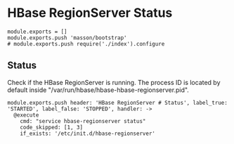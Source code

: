 
# HBase RegionServer Status

    module.exports = []
    module.exports.push 'masson/bootstrap'
    # module.exports.push require('./index').configure

## Status

Check if the HBase RegionServer is running. The process ID is located by default
inside "/var/run/hbase/hbase-hbase-regionserver.pid".

    module.exports.push header: 'HBase RegionServer # Status', label_true: 'STARTED', label_false: 'STOPPED', handler: ->
      @execute
        cmd: "service hbase-regionserver status"
        code_skipped: [1, 3]
        if_exists: '/etc/init.d/hbase-regionserver'
